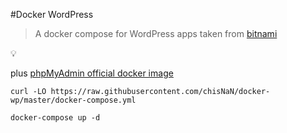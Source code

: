 #Docker WordPress

> A docker compose for WordPress apps taken from [bitnami](https://hub.docker.com/r/bitnami/wordpress/)

:bulb:

plus [phpMyAdmin official docker image](https://hub.docker.com/r/phpmyadmin/phpmyadmin/)

```
curl -LO https://raw.githubusercontent.com/chisNaN/docker-wp/master/docker-compose.yml

docker-compose up -d
```